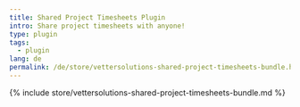 ```yaml
---
title: Shared Project Timesheets Plugin
intro: Share project timesheets with anyone!
type: plugin
tags:
  - plugin
lang: de
permalink: /de/store/vettersolutions-shared-project-timesheets-bundle.html
---
```


{% include store/vettersolutions-shared-project-timesheets-bundle.md %}
